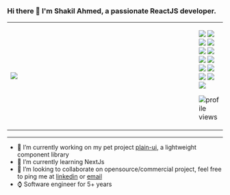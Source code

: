 ### Hi there 👋  I'm Shakil Ahmed, a passionate ReactJS developer.
<table>
  <tr>
    <td width="500">
      <img align="left"  src="https://github-readme-stats.vercel.app/api?username=LogicalAnt&show_icons=true&theme=highcontrast&LogicalAnt"/>
    </td>
    <td>
      <p>  
        <img src="https://img.shields.io/badge/-React-149ECA?style=flat-square&logo=React&logoColor=white"/>
        <img src="https://img.shields.io/badge/-Typescript-3178C6?style=flat-square&logo=typescript&logoColor=white"/>
        <img src="https://img.shields.io/badge/-Javascript-FF8D11?style=flat-square&logo=javascript&logoColor=white"/>
        <img src="https://img.shields.io/badge/-Expo-11181C?style=flat-square&logo=expo&logoColor=white"/>
        <img src="https://img.shields.io/badge/-Jest-15C213?style=flat-square&logo=Jest&logoColor=white"/>
        <img src="https://img.shields.io/badge/-Testing--Library-AA0F0F?style=flat-square&logo=testing-library&logoColor=white"/>
        <img src="https://img.shields.io/badge/-Rollup-FF3333?style=flat-square&logo=rollup.js&logoColor=white"/>
        <img src="https://img.shields.io/badge/-Storybook-FF4785?style=flat-square&logo=Storybook&logoColor=white"/>
        <img src="https://img.shields.io/badge/-Tailwind-38BDF8?style=flat-square&logo=TailwindCSS&logoColor=white"/>
        <img src="https://img.shields.io/badge/-Github-1F2328?style=flat-square&logo=GitHub&logoColor=white"/>
        <img src="https://img.shields.io/badge/-Git-F54D27?style=flat-square&logo=Git&logoColor=white"/>
        <img src="https://img.shields.io/badge/-PHP-7A86B8?style=flat-square&logo=php&logoColor=white"/>
        <img src="https://img.shields.io/badge/-MySQL-00758F?style=flat-square&logo=MySQL&logoColor=white"/>
     </p>
      <p><img src="https://komarev.com/ghpvc/?username=logicalant" alt="profile views" /> </p>
    </td> 
</tr>
</table>
<div>


 
</div>
<hr/>


- 🔭 I’m currently working on my pet project <a href="https://www.github.com/reactizard/plain-ui">plain-ui</a>, a lightweight component library
- 🌱 I’m currently learning NextJs
- 👯 I’m looking to collaborate on opensource/commercial project, feel free to ping me at [linkedin](https://www.linkedin.com/in/logicalant/) or [email](mailto:s.logicalant@gmail.com)
- ⌚ Software engineer for 5+ years


<!--
**LogicalAnt/LogicalAnt** is a ✨ _special_ ✨ repository because its `README.md` (this file) appears on your GitHub profile.

Here are some ideas to get you started:

- 🔭 I’m currently working on ...
- 🌱 I’m currently learning ...
- 👯 I’m looking to collaborate on ...
- 🤔 I’m looking for help with ...
- 💬 Ask me about ...
- 📫 How to reach me: ...
- 😄 Pronouns: ...
- ⚡ Fun fact: ...
-->
